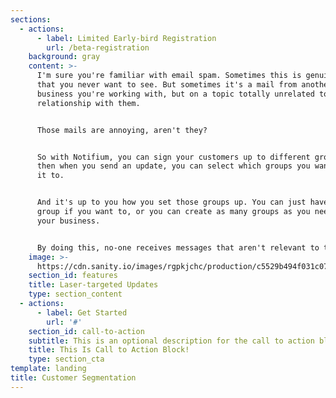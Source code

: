 ```yaml
---
sections:
  - actions:
      - label: Limited Early-bird Registration
        url: /beta-registration
    background: gray
    content: >-
      I'm sure you're familiar with email spam. Sometimes this is genuine spam
      that you never want to see. But sometimes it's a mail from another
      business you're working with, but on a topic totally unrelated to your
      relationship with them.


      Those mails are annoying, aren't they?


      So with Notifium, you can sign your customers up to different groups. And
      then when you send an update, you can select which groups you want to send
      it to.


      And it's up to you how you set those groups up. You can just have one big
      group if you want to, or you can create as many groups as you need to run
      your business.


      By doing this, no-one receives messages that aren't relevant to them.
    image: >-
      https://cdn.sanity.io/images/rgpkjchc/production/c5529b494f031c0747e38365e9361ecf01b3845a-510x620.png
    section_id: features
    title: Laser-targeted Updates
    type: section_content
  - actions:
      - label: Get Started
        url: '#'
    section_id: call-to-action
    subtitle: This is an optional description for the call to action block.
    title: This Is Call to Action Block!
    type: section_cta
template: landing
title: Customer Segmentation
---
```

